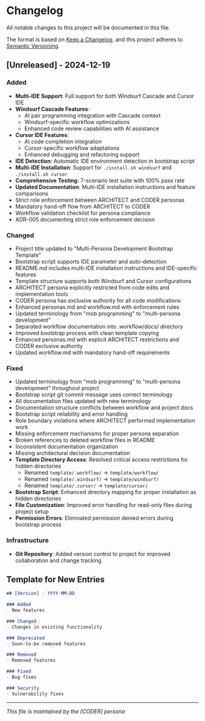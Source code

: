 # Changelog

All notable changes to this project will be documented in this file.

The format is based on [Keep a Changelog](https://keepachangelog.com/en/1.0.0/),
and this project adheres to [Semantic Versioning](https://semver.org/spec/v2.0.0.html).

## [Unreleased] - 2024-12-19

### Added
- **Multi-IDE Support**: Full support for both Windsurf Cascade and Cursor IDE
- **Windsurf Cascade Features**: 
  - AI pair programming integration with Cascade context
  - Windsurf-specific workflow optimizations
  - Enhanced code review capabilities with AI assistance
- **Cursor IDE Features**:
  - AI code completion integration
  - Cursor-specific workflow adaptations
  - Enhanced debugging and refactoring support
- **IDE Detection**: Automatic IDE environment detection in bootstrap script
- **Multi-IDE Installation**: Support for `./install.sh windsurf` and `./install.sh cursor`
- **Comprehensive Testing**: 7-scenario test suite with 100% pass rate
- **Updated Documentation**: Multi-IDE installation instructions and feature comparisons
- Strict role enforcement between ARCHITECT and CODER personas
- Mandatory hand-off flow from ARCHITECT to CODER
- Workflow validation checklist for persona compliance
- ADR-005 documenting strict role enforcement decision

### Changed
- Project title updated to "Multi-Persona Development Bootstrap Template"
- Bootstrap script supports IDE parameter and auto-detection
- README.md includes multi-IDE installation instructions and IDE-specific features
- Template structure supports both Windsurf and Cursor configurations
- ARCHITECT persona explicitly restricted from code edits and implementation tools
- CODER persona has exclusive authority for all code modifications
- Enhanced personas.md and workflow.md with enforcement rules
- Updated terminology from "mob programming" to "multi-persona development"
- Separated workflow documentation into .workflow/docs/ directory
- Improved bootstrap process with clean template copying
- Enhanced personas.md with explicit ARCHITECT restrictions and CODER exclusive authority
- Updated workflow.md with mandatory hand-off requirements

### Fixed
- Updated terminology from "mob programming" to "multi-persona development" throughout project
- Bootstrap script git commit message uses correct terminology
- All documentation files updated with new terminology
- Documentation structure conflicts between workflow and project docs
- Bootstrap script reliability and error handling
- Role boundary violations where ARCHITECT performed implementation work
- Missing enforcement mechanisms for proper persona separation
- Broken references to deleted workflow files in README
- Inconsistent documentation organization
- Missing architectural decision documentation
- **Template Directory Access**: Resolved critical access restrictions for hidden directories
  - Renamed `template/.workflow/` → `template/workflow/`
  - Renamed `template/.windsurf/` → `template/windsurf/`
  - Renamed `template/.cursor/` → `template/cursor/`
- **Bootstrap Script**: Enhanced directory mapping for proper installation as hidden directories
- **File Customization**: Improved error handling for read-only files during project setup
- **Permission Errors**: Eliminated permission denied errors during bootstrap process

### Infrastructure
- **Git Repository**: Added version control to project for improved collaboration and change tracking

## Template for New Entries

```markdown
## [Version] - YYYY-MM-DD

### Added
- New features

### Changed
- Changes in existing functionality

### Deprecated
- Soon-to-be removed features

### Removed
- Removed features

### Fixed
- Bug fixes

### Security
- Vulnerability fixes
```

---

*This file is maintained by the [CODER] persona*
